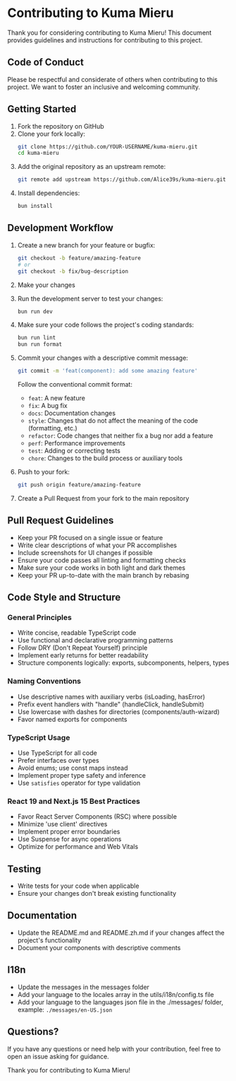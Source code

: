 # Contributing to Kuma Mieru

Thank you for considering contributing to Kuma Mieru! This document provides guidelines and instructions for contributing to this project.

## Code of Conduct

Please be respectful and considerate of others when contributing to this project. We want to foster an inclusive and welcoming community.

## Getting Started

1. Fork the repository on GitHub
2. Clone your fork locally:
   ```bash
   git clone https://github.com/YOUR-USERNAME/kuma-mieru.git
   cd kuma-mieru
   ```
3. Add the original repository as an upstream remote:
   ```bash
   git remote add upstream https://github.com/Alice39s/kuma-mieru.git
   ```
4. Install dependencies:
   ```bash
   bun install
   ```

## Development Workflow

1. Create a new branch for your feature or bugfix:

   ```bash
   git checkout -b feature/amazing-feature
   # or
   git checkout -b fix/bug-description
   ```

2. Make your changes

3. Run the development server to test your changes:

   ```bash
   bun run dev
   ```

4. Make sure your code follows the project's coding standards:

   ```bash
   bun run lint
   bun run format
   ```

5. Commit your changes with a descriptive commit message:

   ```bash
   git commit -m 'feat(component): add some amazing feature'
   ```

   Follow the conventional commit format:

   - `feat`: A new feature
   - `fix`: A bug fix
   - `docs`: Documentation changes
   - `style`: Changes that do not affect the meaning of the code (formatting, etc.)
   - `refactor`: Code changes that neither fix a bug nor add a feature
   - `perf`: Performance improvements
   - `test`: Adding or correcting tests
   - `chore`: Changes to the build process or auxiliary tools

6. Push to your fork:

   ```bash
   git push origin feature/amazing-feature
   ```

7. Create a Pull Request from your fork to the main repository

## Pull Request Guidelines

- Keep your PR focused on a single issue or feature
- Write clear descriptions of what your PR accomplishes
- Include screenshots for UI changes if possible
- Ensure your code passes all linting and formatting checks
- Make sure your code works in both light and dark themes
- Keep your PR up-to-date with the main branch by rebasing

## Code Style and Structure

### General Principles

- Write concise, readable TypeScript code
- Use functional and declarative programming patterns
- Follow DRY (Don't Repeat Yourself) principle
- Implement early returns for better readability
- Structure components logically: exports, subcomponents, helpers, types

### Naming Conventions

- Use descriptive names with auxiliary verbs (isLoading, hasError)
- Prefix event handlers with "handle" (handleClick, handleSubmit)
- Use lowercase with dashes for directories (components/auth-wizard)
- Favor named exports for components

### TypeScript Usage

- Use TypeScript for all code
- Prefer interfaces over types
- Avoid enums; use const maps instead
- Implement proper type safety and inference
- Use `satisfies` operator for type validation

### React 19 and Next.js 15 Best Practices

- Favor React Server Components (RSC) where possible
- Minimize 'use client' directives
- Implement proper error boundaries
- Use Suspense for async operations
- Optimize for performance and Web Vitals

## Testing

- Write tests for your code when applicable
- Ensure your changes don't break existing functionality

## Documentation

- Update the README.md and README.zh.md if your changes affect the project's functionality
- Document your components with descriptive comments

## I18n

- Update the messages in the messages folder
- Add your language to the locales array in the utils/i18n/config.ts file
- Add your language to the languages json file in the ./messages/ folder, example: `./messages/en-US.json`

## Questions?

If you have any questions or need help with your contribution, feel free to open an issue asking for guidance.

Thank you for contributing to Kuma Mieru!
